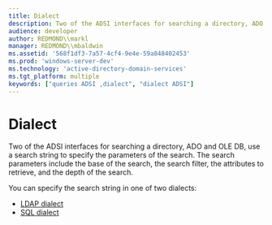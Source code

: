 ```yaml
---
title: Dialect
description: Two of the ADSI interfaces for searching a directory, ADO and OLE DB, use a search string to specify the parameters of the search.
audience: developer
author: REDMOND\\markl
manager: REDMOND\\mbaldwin
ms.assetid: '568f1df3-7a57-4cf4-9e4e-59a848402453'
ms.prod: 'windows-server-dev'
ms.technology: 'active-directory-domain-services'
ms.tgt_platform: multiple
keywords: ["queries ADSI ,dialect", "dialect ADSI"]
---
```


# Dialect

Two of the ADSI interfaces for searching a directory, ADO and OLE DB, use a search string to specify the parameters of the search. The search parameters include the base of the search, the search filter, the attributes to retrieve, and the depth of the search.

You can specify the search string in one of two dialects:

-   [LDAP dialect](ldap-dialect.md)
-   [SQL dialect](sql-dialect.md)

 

 




